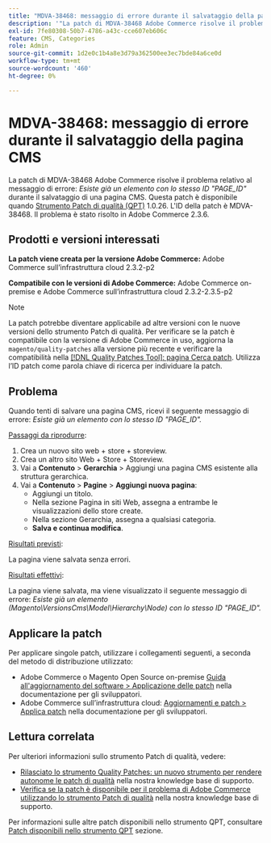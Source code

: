 ```yaml
---
title: "MDVA-38468: messaggio di errore durante il salvataggio della pagina CMS"
description: '"La patch di MDVA-38468 Adobe Commerce risolve il problema relativo al messaggio di errore: *Esiste già un elemento con lo stesso ID "PAGE_ID"* quando si salva una pagina CMS. Questa patch è disponibile quando è installato [Quality Patches Tool (QPT)](https://devdocs.magento.com/guides/v2.4/comp-mgr/patching.html#mqp) 1.0.26. L''ID della patch è MDVA-38468. Il problema è stato risolto in Adobe Commerce 2.3.6."'
exl-id: 7fe80308-50b7-4786-a43c-cce607eb606c
feature: CMS, Categories
role: Admin
source-git-commit: 1d2e0c1b4a8e3d79a362500ee3ec7bde84a6ce0d
workflow-type: tm+mt
source-wordcount: '460'
ht-degree: 0%

---
```


# MDVA-38468: messaggio di errore durante il salvataggio della pagina CMS

La patch di MDVA-38468 Adobe Commerce risolve il problema relativo al messaggio di errore: *Esiste già un elemento con lo stesso ID &quot;PAGE_ID&quot;* durante il salvataggio di una pagina CMS. Questa patch è disponibile quando [Strumento Patch di qualità (QPT)](https://devdocs.magento.com/guides/v2.4/comp-mgr/patching.html#mqp) 1.0.26. L&#39;ID della patch è MDVA-38468. Il problema è stato risolto in Adobe Commerce 2.3.6.

## Prodotti e versioni interessati

**La patch viene creata per la versione Adobe Commerce:**
Adobe Commerce sull’infrastruttura cloud 2.3.2-p2

**Compatibile con le versioni di Adobe Commerce:**
Adobe Commerce on-premise e Adobe Commerce sull’infrastruttura cloud 2.3.2-2.3.5-p2

>[!NOTE]
>
>La patch potrebbe diventare applicabile ad altre versioni con le nuove versioni dello strumento Patch di qualità. Per verificare se la patch è compatibile con la versione di Adobe Commerce in uso, aggiorna la `magento/quality-patches` alla versione più recente e verificare la compatibilità nella [[!DNL Quality Patches Tool]: pagina Cerca patch](https://devdocs.magento.com/quality-patches/tool.html#patch-grid). Utilizza l’ID patch come parola chiave di ricerca per individuare la patch.

## Problema

Quando tenti di salvare una pagina CMS, ricevi il seguente messaggio di errore: *Esiste già un elemento con lo stesso ID &quot;PAGE_ID&quot;.*

<u>Passaggi da riprodurre</u>:

1. Crea un nuovo sito web + store + storeview.
1. Crea un altro sito Web + Store + Storeview.
1. Vai a **Contenuto** > **Gerarchia** > Aggiungi una pagina CMS esistente alla struttura gerarchica.
1. Vai a **Contenuto** > **Pagine** > **Aggiungi nuova pagina**:
   * Aggiungi un titolo.
   * Nella sezione Pagina in siti Web, assegna a entrambe le visualizzazioni dello store create.
   * Nella sezione Gerarchia, assegna a qualsiasi categoria.
   * **Salva e continua modifica**.

<u>Risultati previsti</u>:

La pagina viene salvata senza errori.

<u>Risultati effettivi</u>:

La pagina viene salvata, ma viene visualizzato il seguente messaggio di errore: *Esiste già un elemento (Magento\VersionsCms\Model\Hierarchy\Node) con lo stesso ID &quot;PAGE_ID&quot;.*

## Applicare la patch

Per applicare singole patch, utilizzare i collegamenti seguenti, a seconda del metodo di distribuzione utilizzato:

* Adobe Commerce o Magento Open Source on-premise [Guida all&#39;aggiornamento del software > Applicazione delle patch](https://devdocs.magento.com/guides/v2.4/comp-mgr/patching/mqp.html) nella documentazione per gli sviluppatori.
* Adobe Commerce sull’infrastruttura cloud: [Aggiornamenti e patch > Applica patch](https://devdocs.magento.com/cloud/project/project-patch.html) nella documentazione per gli sviluppatori.

## Lettura correlata

Per ulteriori informazioni sullo strumento Patch di qualità, vedere:

* [Rilasciato lo strumento Quality Patches: un nuovo strumento per rendere autonome le patch di qualità](/help/announcements/adobe-commerce-announcements/magento-quality-patches-released-new-tool-to-self-serve-quality-patches.md) nella nostra knowledge base di supporto.
* [Verifica se la patch è disponibile per il problema di Adobe Commerce utilizzando lo strumento Patch di qualità](/help/support-tools/patches-available-in-qpt-tool/check-patch-for-magento-issue-with-magento-quality-patches.md) nella nostra knowledge base di supporto.

Per informazioni sulle altre patch disponibili nello strumento QPT, consultare [Patch disponibili nello strumento QPT](https://support.magento.com/hc/en-us/sections/360010506631-Patches-available-in-QPT-tool-) sezione.
